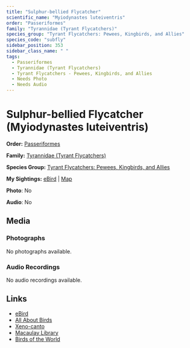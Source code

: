 ```yaml
---
title: "Sulphur-bellied Flycatcher"
scientific_name: "Myiodynastes luteiventris"
order: "Passeriformes"
family: "Tyrannidae (Tyrant Flycatchers)"
species_group: "Tyrant Flycatchers: Pewees, Kingbirds, and Allies"
species_code: "subfly"
sidebar_position: 353
sidebar_class_name: " "
tags: 
  - Passeriformes
  - Tyrannidae (Tyrant Flycatchers)
  - Tyrant Flycatchers - Pewees, Kingbirds, and Allies
  - Needs Photo
  - Needs Audio
---
```


# Sulphur-bellied Flycatcher (Myiodynastes luteiventris)

**Order:** [Passeriformes](/tags/passeriformes)

**Family:** [Tyrannidae (Tyrant Flycatchers)](/tags/tyrannidae-tyrant-flycatchers)

**Species Group:** [Tyrant Flycatchers: Pewees, Kingbirds, and Allies](/tags/tyrant-flycatchers-pewees-kingbirds-and-allies)

**My Sightings:** [eBird](https://ebird.org/lifelist?r=world&time=life&spp=subfly) | [Map](/map?species_code=subfly)

**Photo**: No 

**Audio**: No

## Media
### Photographs
No photographs available.

### Audio Recordings
No audio recordings available.

## Links
* [eBird](https://ebird.org/species/subfly) 
* [All About Birds](https://www.allaboutbirds.org/guide/subfly) 
* [Xeno-canto](https://www.xeno-canto.org/species/myiodynastes-luteiventris) 
* [Macaulay Library](https://search.macaulaylibrary.org/catalog?taxonCode=subfly&sort=rating_rank_desc)
* [Birds of the World](https://birdsoftheworld.org/bow/species/subfly)
